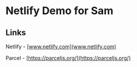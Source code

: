 # Netlify Demo for Sam

## Links

Netlify - [www.netlify.com](www.netlify.com)

Parcel - [https://parceljs.org/](https://parceljs.org/)
